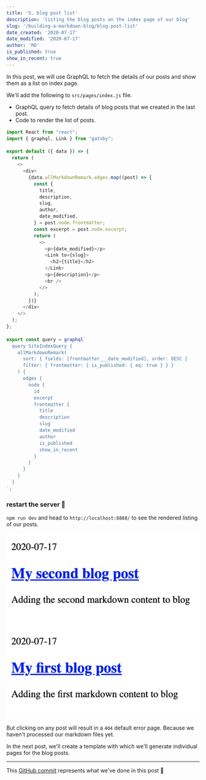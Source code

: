 ```yaml
---
title: '5. blog post list'
description: 'listing the blog posts on the index page of our blog'
slug: '/building-a-markdown-blog/blog-post-list'
date_created: '2020-07-17'
date_modified: '2020-07-17'
author: 'RD'
is_published: true
show_in_recent: true
---
```


In this post, we will use GraphQL to fetch the details of our posts and show them as a list on index page.

We'll add the following to `src/pages/index.js` file.  

- GraphQL query to fetch details of blog posts that we created in the last post.  
- Code to render the list of posts.

```js
import React from "react";
import { graphql, Link } from "gatsby";

export default ({ data }) => {
  return (
    <>
      <div>
        {data.allMarkdownRemark.edges.map((post) => {
          const {
            title,
            description,
            slug,
            author,
            date_modified,
          } = post.node.frontmatter;
          const excerpt = post.node.excerpt;
          return (
            <>
              <p>{date_modified}</p>
              <Link to={slug}>
                <h2>{title}</h2>
              </Link>
              <p>{description}</p>
              <br />
            </>
          );
        })}
      </div>
    </>
  );
};

export const query = graphql`
  query SiteIndexQuery {
    allMarkdownRemark(
      sort: { fields: [frontmatter___date_modified], order: DESC }
      filter: { frontmatter: { is_published: { eq: true } } }
    ) {
      edges {
        node {
          id
          excerpt
          frontmatter {
            title
            description
            slug
            date_modified
            author
            is_published
            show_in_recent
          }
        }
      }
    }
  }
`;

```

### restart the server 🚦

`npm run dev` and head to `http://localhost:8888/` to see the rendered listing of our posts.


![blog post list](./blog-post-list.png)

But clicking on any post will result in a `404` default error page. Because we haven't processed our markdown files yet.

In the next post, we'll create a template with which we'll generate individual pages for the blog posts.

---
This [GitHub commit](https://github.com/raevilman/the-rd-notes/commit/ef0ec63f5971511d18924e053891ad9e9d7f3a6d) represents what we've done in this post 🤩
